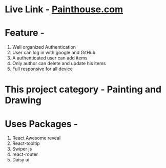 # Live Link - [**Painthouse.com**](https://painting-house-123b3.web.app/)

# Feature -
1. Well organized Authentication
2. User can log in with google and GitHub
3. A authenticated user can add items
4. Only author can delete and update his items
5. Full responsive for all device

# This project category - Painting and Drawing

# Uses Packages -
1. React Awesome reveal
2. React-tooltip
3. Swiper js
4. react-router
5. Daisy ui



